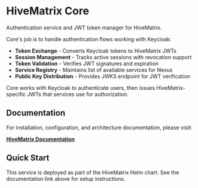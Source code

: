# HiveMatrix Core

Authentication service and JWT token manager for HiveMatrix.

Core's job is to handle authentication flows working with Keycloak:
- **Token Exchange** - Converts Keycloak tokens to HiveMatrix JWTs
- **Session Management** - Tracks active sessions with revocation support
- **Token Validation** - Verifies JWT signatures and expiration
- **Service Registry** - Maintains list of available services for Nexus
- **Public Key Distribution** - Provides JWKS endpoint for JWT verification

Core works with Keycloak to authenticate users, then issues HiveMatrix-specific JWTs that services use for authorization.

## Documentation

For installation, configuration, and architecture documentation, please visit:

**[HiveMatrix Documentation](https://ruapotato.github.io/hivematrix-docs/ARCHITECTURE/)**

## Quick Start

This service is deployed as part of the HiveMatrix Helm chart. See the documentation link above for setup instructions.
